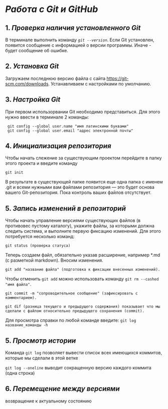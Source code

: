 
# ***Работа с Git и GitHub***

## 1. _Проверка наличия установленного Git_

В терминале выполнить команду 
_`git --version`_.
Если Git  установлен, появится сообщение с информацией о версии программы. Иначе - будет сообщение об ошибке.

## 2. _Установка Git_

Загружаем последнюю версию файла с сайта https://git-scm.com/downloads. Устанавливаем с настройками по умолчанию.


## 3. _Настройка Git_

При первом использорвании Git необходимо представиться. Для этого нужно ввести в терминале 2 команды:
```
 git config --global user.name "имя латинскими буквами"
 git config --global user.email "адрес электронной почты"
 ```

 ## 4. _Инициализация репозитория_

 Чтобы начать слежение за существующим проектом перейдите в папку этого проекта и введите команду
 ```
 git init
 ```
 В результате в существующей папке появится еще одна папка с именем .git и всеми 
нужными вам файлами репозитория — это будет основа вашего Git-репозитория. 
Пока контроль ваших файлов отсутствует.

 ## 5. _Запись изменений в репозиторий_

Чтобы начать управление версиями существующих файлов (в противовес пустому каталогу), укажите файлы, за которыми должна следить система, и выполните 
первую фиксацию изменений. Для этого потребуется несколько команд:
```
git status (проверка статуса)
```
Теперь создаем файл, обязательно указав расширение, например *.md (с разметкой markdown).
Вносим изменения.
```
git add "название файла" (подготовка к фиксации внесенных изменений).
```

 Чтобы отменить `git add` можно использовать команду `git rm --cashed "имя файла"`.
 ```
git commit -m "сопроводительное сообщение" (зафиксировать с комментарием).

git dif (разница текущего и предыдущего содержания) показывает что мы сделали с файлом относительно предыдущего сохранения (commit).
```

Для просмотра справки по  любой команде введите:
`git log название_команды -h`


## 5. _Просмотр истории_

Команда `git log` позволяет вывести список всех имеющихся коммитов, которые мы сделали в этой ветке

`git log --oneline` выводит сокращенную версию каждого коммита (одна строка)

## 6. _Перемещение между версиями_

 возвращение к актуальному состоянию





